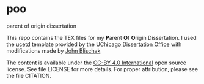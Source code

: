 # poo
parent of origin dissertation

This repo contains the TEX files for my **P**arent **O**f **O**rigin Dissertation. I used
the [ucetd][ucetd] template provided by the [UChicago Dissertation
Office][site] with modifications made by [John Blischak][tbd]

The content is available under the [CC-BY 4.0 International][ccby]
open source license. See file LICENSE for more details. For proper
attribution, please see the file CITATION.

[ucetd]: https://github.com/zuwiki/ucetd-latex
[site]: https://www.lib.uchicago.edu/research/scholar/phd/
[ccby]: https://creativecommons.org/licenses/by/4.0/legalcode
[tbd]: https://github.com/jdblischak/tbd
